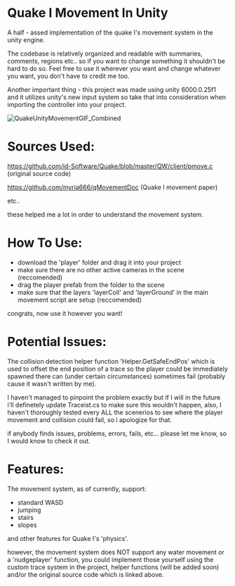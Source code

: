 # Quake I Movement In Unity
A half - assed implementation of the quake I's movement system in the unity engine.

The codebase is relatively organized and readable with summaries, comments, regions etc.. so if you want to change something it shouldn't be hard to do so.
Feel free to use it wherever you want and change whatever you want, you don't have to credit me too.

Another important thing - this project was made using unity 6000.0.25f1 and it utilizes unity's new input system so take that into consideration when importing the controller into your project.


![QuakeUnityMovementGIF_Combined](https://github.com/user-attachments/assets/68319b8b-c07a-4f04-9f04-dd07d9db6bdb)


# Sources Used:

https://github.com/id-Software/Quake/blob/master/QW/client/pmove.c (original source code)

https://github.com/myria666/qMovementDoc (Quake I movement paper)

etc..

these helped me a lot in order to understand the movement system.


# How To Use:

- download the 'player' folder and drag it into your project
- make sure there are no other active cameras in the scene (reccomended)
- drag the player prefab from the folder to the scene
- make sure that the layers 'layerColl' and 'layerGround' in the main movement script are setup (reccomended)

congrats, now use it however you want!


# Potential Issues:

The collision detection helper function 'Helper.GetSafeEndPos' which is used to offset the end position 
of a trace so the player could be immediately spawned there can (under certain circumstances) sometimes fail (probably cause it wasn't written by me).

I haven't managed to pinpoint the problem exactly but if I will in the future i'll definetely update Traceist.cs to make sure this wouldn't happen,
also, I haven't thoroughly tested every ALL the scenerios to see where the player movement and collision could fail, so i apologize for that.

if anybody finds issues, problems, errors, fails, etc... please let me know, so I would know to check it out.


# Features:

The movement system, as of currently, support:

- standard WASD
- jumping
- stairs
- slopes

and other features for Quake I's 'physics'.

however, the movement system does NOT support any water movement or a 'nudgeplayer' function, you could implement those yourself using the custom trace system in the project, helper functions (will be added soon) and/or the original source code which is linked above.
